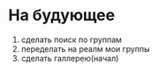 # На будующее

1. сделать поиск по группам
2. переделать на реалм мои группы
3. сделать галлерею(начал)

